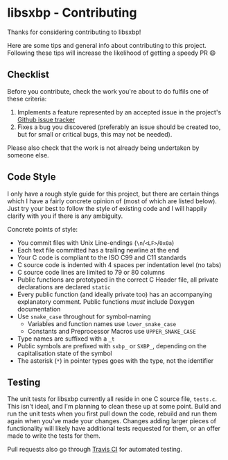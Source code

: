 # libsxbp - Contributing

Thanks for considering contributing to libsxbp!

Here are some tips and general info about contributing to this project. Following these tips will increase the likelihood of getting a speedy PR :smile:

## Checklist

Before you contribute, check the work you're about to do fulfils one of these criteria:

1. Implements a feature represented by an accepted issue in the project's [Github issue tracker](https://github.com/saxbophone/libsxbp/issues)
2. Fixes a bug you discovered (preferably an issue should be created too, but for small or critical bugs, this may not be needed).

Please also check that the work is not already being undertaken by someone else.

## Code Style

I only have a rough style guide for this project, but there are certain things which I have a fairly concrete opinion of (most of which are listed below). Just try your best to follow the style of existing code and I will happily clarify with you if there is any ambiguity.

Concrete points of style:

- You commit files with Unix Line-endings (`\n`/`<LF>`/`0x0a`)
- Each text file committed has a trailing newline at the end
- Your C code is compliant to the ISO C99 and C11 standards
- C source code is indented with 4 spaces per indentation level (no tabs)
- C source code lines are limited to 79 or 80 columns
- Public functions are prototyped in the correct C Header file, all private declarations are declared `static`
- Every public function (and ideally private too) has an accompanying explanatory comment. Public functions _must_ include Doxygen documentation
- Use `snake_case` throughout for symbol-naming
  - Variables and function names use `lower_snake_case`
  - Constants and Preprocessor Macros use `UPPER_SNAKE_CASE`
- Type names are suffixed with a `_t`
- Public symbols are prefixed with `sxbp_` or `SXBP_`, depending on the capitalisation state of the symbol
- The asterisk (`*`) in pointer types goes with the type, not the identifier

## Testing

The unit tests for libsxbp currently all reside in one C source file, `tests.c`. This isn't ideal, and I'm planning to clean these up at some point. Build and run the unit tests when you first pull down the code, rebuild and run them again when you've made your changes. Changes adding larger pieces of functionality will likely have additional tests requested for them, or an offer made to write the tests for them.

Pull requests also go through [Travis CI](https://travis-ci.org/) for automated testing.
